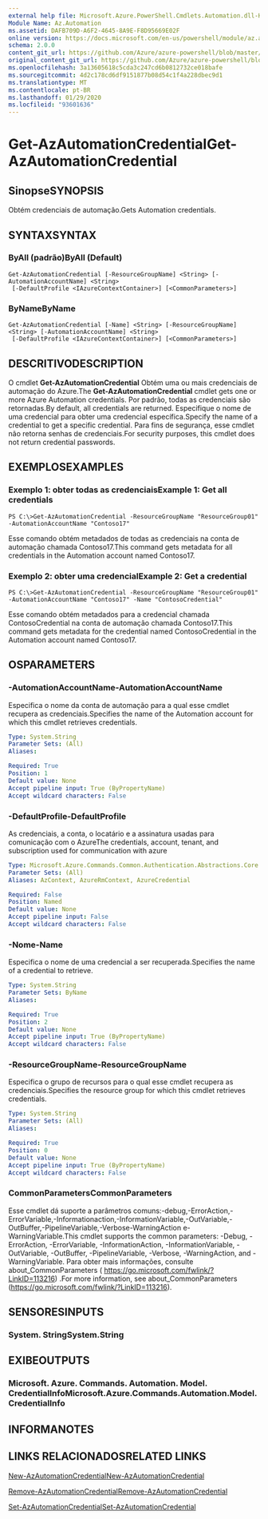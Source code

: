 ```yaml
---
external help file: Microsoft.Azure.PowerShell.Cmdlets.Automation.dll-Help.xml
Module Name: Az.Automation
ms.assetid: DAFB709D-A6F2-4645-8A9E-F8D95669E02F
online version: https://docs.microsoft.com/en-us/powershell/module/az.automation/get-azautomationcredential
schema: 2.0.0
content_git_url: https://github.com/Azure/azure-powershell/blob/master/src/Automation/Automation/help/Get-AzAutomationCredential.md
original_content_git_url: https://github.com/Azure/azure-powershell/blob/master/src/Automation/Automation/help/Get-AzAutomationCredential.md
ms.openlocfilehash: 3a13605618c5cda3c247cd6b0812732ce018bafe
ms.sourcegitcommit: 4d2c178cd6df9151877b08d54c1f4a228dbec9d1
ms.translationtype: MT
ms.contentlocale: pt-BR
ms.lasthandoff: 01/29/2020
ms.locfileid: "93601636"
---
```

# <span data-ttu-id="37593-101">Get-AzAutomationCredential</span><span class="sxs-lookup"><span data-stu-id="37593-101">Get-AzAutomationCredential</span></span>

## <span data-ttu-id="37593-102">Sinopse</span><span class="sxs-lookup"><span data-stu-id="37593-102">SYNOPSIS</span></span>
<span data-ttu-id="37593-103">Obtém credenciais de automação.</span><span class="sxs-lookup"><span data-stu-id="37593-103">Gets Automation credentials.</span></span>

## <span data-ttu-id="37593-104">SYNTAX</span><span class="sxs-lookup"><span data-stu-id="37593-104">SYNTAX</span></span>

### <span data-ttu-id="37593-105">ByAll (padrão)</span><span class="sxs-lookup"><span data-stu-id="37593-105">ByAll (Default)</span></span>
```
Get-AzAutomationCredential [-ResourceGroupName] <String> [-AutomationAccountName] <String>
 [-DefaultProfile <IAzureContextContainer>] [<CommonParameters>]
```

### <span data-ttu-id="37593-106">ByName</span><span class="sxs-lookup"><span data-stu-id="37593-106">ByName</span></span>
```
Get-AzAutomationCredential [-Name] <String> [-ResourceGroupName] <String> [-AutomationAccountName] <String>
 [-DefaultProfile <IAzureContextContainer>] [<CommonParameters>]
```

## <span data-ttu-id="37593-107">DESCRITIVO</span><span class="sxs-lookup"><span data-stu-id="37593-107">DESCRIPTION</span></span>
<span data-ttu-id="37593-108">O cmdlet **Get-AzAutomationCredential** Obtém uma ou mais credenciais de automação do Azure.</span><span class="sxs-lookup"><span data-stu-id="37593-108">The **Get-AzAutomationCredential** cmdlet gets one or more Azure Automation credentials.</span></span>
<span data-ttu-id="37593-109">Por padrão, todas as credenciais são retornadas.</span><span class="sxs-lookup"><span data-stu-id="37593-109">By default, all credentials are returned.</span></span>
<span data-ttu-id="37593-110">Especifique o nome de uma credencial para obter uma credencial específica.</span><span class="sxs-lookup"><span data-stu-id="37593-110">Specify the name of a credential to get a specific credential.</span></span>
<span data-ttu-id="37593-111">Para fins de segurança, esse cmdlet não retorna senhas de credenciais.</span><span class="sxs-lookup"><span data-stu-id="37593-111">For security purposes, this cmdlet does not return credential passwords.</span></span>

## <span data-ttu-id="37593-112">EXEMPLOS</span><span class="sxs-lookup"><span data-stu-id="37593-112">EXAMPLES</span></span>

### <span data-ttu-id="37593-113">Exemplo 1: obter todas as credenciais</span><span class="sxs-lookup"><span data-stu-id="37593-113">Example 1: Get all credentials</span></span>
```
PS C:\>Get-AzAutomationCredential -ResourceGroupName "ResourceGroup01" -AutomationAccountName "Contoso17"
```

<span data-ttu-id="37593-114">Esse comando obtém metadados de todas as credenciais na conta de automação chamada Contoso17.</span><span class="sxs-lookup"><span data-stu-id="37593-114">This command gets metadata for all credentials in the Automation account named Contoso17.</span></span>

### <span data-ttu-id="37593-115">Exemplo 2: obter uma credencial</span><span class="sxs-lookup"><span data-stu-id="37593-115">Example 2: Get a credential</span></span>
```
PS C:\>Get-AzAutomationCredential -ResourceGroupName "ResourceGroup01" -AutomationAccountName "Contoso17" -Name "ContosoCredential"
```

<span data-ttu-id="37593-116">Esse comando obtém metadados para a credencial chamada ContosoCredential na conta de automação chamada Contoso17.</span><span class="sxs-lookup"><span data-stu-id="37593-116">This command gets metadata for the credential named ContosoCredential in the Automation account named Contoso17.</span></span>

## <span data-ttu-id="37593-117">OS</span><span class="sxs-lookup"><span data-stu-id="37593-117">PARAMETERS</span></span>

### <span data-ttu-id="37593-118">-AutomationAccountName</span><span class="sxs-lookup"><span data-stu-id="37593-118">-AutomationAccountName</span></span>
<span data-ttu-id="37593-119">Especifica o nome da conta de automação para a qual esse cmdlet recupera as credenciais.</span><span class="sxs-lookup"><span data-stu-id="37593-119">Specifies the name of the Automation account for which this cmdlet retrieves credentials.</span></span>

```yaml
Type: System.String
Parameter Sets: (All)
Aliases:

Required: True
Position: 1
Default value: None
Accept pipeline input: True (ByPropertyName)
Accept wildcard characters: False
```

### <span data-ttu-id="37593-120">-DefaultProfile</span><span class="sxs-lookup"><span data-stu-id="37593-120">-DefaultProfile</span></span>
<span data-ttu-id="37593-121">As credenciais, a conta, o locatário e a assinatura usadas para comunicação com o Azure</span><span class="sxs-lookup"><span data-stu-id="37593-121">The credentials, account, tenant, and subscription used for communication with azure</span></span>

```yaml
Type: Microsoft.Azure.Commands.Common.Authentication.Abstractions.Core.IAzureContextContainer
Parameter Sets: (All)
Aliases: AzContext, AzureRmContext, AzureCredential

Required: False
Position: Named
Default value: None
Accept pipeline input: False
Accept wildcard characters: False
```

### <span data-ttu-id="37593-122">-Nome</span><span class="sxs-lookup"><span data-stu-id="37593-122">-Name</span></span>
<span data-ttu-id="37593-123">Especifica o nome de uma credencial a ser recuperada.</span><span class="sxs-lookup"><span data-stu-id="37593-123">Specifies the name of a credential to retrieve.</span></span>

```yaml
Type: System.String
Parameter Sets: ByName
Aliases:

Required: True
Position: 2
Default value: None
Accept pipeline input: True (ByPropertyName)
Accept wildcard characters: False
```

### <span data-ttu-id="37593-124">-ResourceGroupName</span><span class="sxs-lookup"><span data-stu-id="37593-124">-ResourceGroupName</span></span>
<span data-ttu-id="37593-125">Especifica o grupo de recursos para o qual esse cmdlet recupera as credenciais.</span><span class="sxs-lookup"><span data-stu-id="37593-125">Specifies the resource group for which this cmdlet retrieves credentials.</span></span>

```yaml
Type: System.String
Parameter Sets: (All)
Aliases:

Required: True
Position: 0
Default value: None
Accept pipeline input: True (ByPropertyName)
Accept wildcard characters: False
```

### <span data-ttu-id="37593-126">CommonParameters</span><span class="sxs-lookup"><span data-stu-id="37593-126">CommonParameters</span></span>
<span data-ttu-id="37593-127">Esse cmdlet dá suporte a parâmetros comuns:-debug,-ErrorAction,-ErrorVariable,-Informationaction,-InformationVariable,-OutVariable,-OutBuffer,-PipelineVariable,-Verbose-WarningAction e-WarningVariable.</span><span class="sxs-lookup"><span data-stu-id="37593-127">This cmdlet supports the common parameters: -Debug, -ErrorAction, -ErrorVariable, -InformationAction, -InformationVariable, -OutVariable, -OutBuffer, -PipelineVariable, -Verbose, -WarningAction, and -WarningVariable.</span></span> <span data-ttu-id="37593-128">Para obter mais informações, consulte about_CommonParameters ( https://go.microsoft.com/fwlink/?LinkID=113216) .</span><span class="sxs-lookup"><span data-stu-id="37593-128">For more information, see about_CommonParameters (https://go.microsoft.com/fwlink/?LinkID=113216).</span></span>

## <span data-ttu-id="37593-129">SENSORES</span><span class="sxs-lookup"><span data-stu-id="37593-129">INPUTS</span></span>

### <span data-ttu-id="37593-130">System. String</span><span class="sxs-lookup"><span data-stu-id="37593-130">System.String</span></span>

## <span data-ttu-id="37593-131">EXIBE</span><span class="sxs-lookup"><span data-stu-id="37593-131">OUTPUTS</span></span>

### <span data-ttu-id="37593-132">Microsoft. Azure. Commands. Automation. Model. CredentialInfo</span><span class="sxs-lookup"><span data-stu-id="37593-132">Microsoft.Azure.Commands.Automation.Model.CredentialInfo</span></span>

## <span data-ttu-id="37593-133">INFORMA</span><span class="sxs-lookup"><span data-stu-id="37593-133">NOTES</span></span>

## <span data-ttu-id="37593-134">LINKS RELACIONADOS</span><span class="sxs-lookup"><span data-stu-id="37593-134">RELATED LINKS</span></span>

[<span data-ttu-id="37593-135">New-AzAutomationCredential</span><span class="sxs-lookup"><span data-stu-id="37593-135">New-AzAutomationCredential</span></span>](./New-AzAutomationCredential.md)

[<span data-ttu-id="37593-136">Remove-AzAutomationCredential</span><span class="sxs-lookup"><span data-stu-id="37593-136">Remove-AzAutomationCredential</span></span>](./Remove-AzAutomationCredential.md)

[<span data-ttu-id="37593-137">Set-AzAutomationCredential</span><span class="sxs-lookup"><span data-stu-id="37593-137">Set-AzAutomationCredential</span></span>](./Set-AzAutomationCredential.md)


